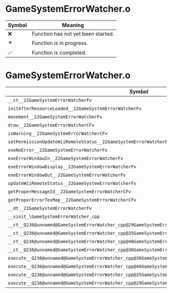 # GameSystemErrorWatcher.o
| Symbol | Meaning 
| ------------- | ------------- 
| :x: | Function has not yet been started. 
| :eight_pointed_black_star: | Function is in progress. 
| :white_check_mark: | Function is completed. 


# GameSystemErrorWatcher.o
| Symbol | Decompiled? |
| ------------- | ------------- |
| `__ct__22GameSystemErrorWatcherFv` | :x: |
| `initAfterResourceLoaded__22GameSystemErrorWatcherFv` | :x: |
| `movement__22GameSystemErrorWatcherFv` | :x: |
| `draw__22GameSystemErrorWatcherCFv` | :x: |
| `isWarning__22GameSystemErrorWatcherCFv` | :x: |
| `setPermissionUpdateWiiRemoteStatus__22GameSystemErrorWatcherFb` | :x: |
| `exeNoError__22GameSystemErrorWatcherFv` | :x: |
| `exeErrorWindowIn__22GameSystemErrorWatcherFv` | :x: |
| `exeErrorWindowDisplay__22GameSystemErrorWatcherFv` | :x: |
| `exeErrorWindowOut__22GameSystemErrorWatcherFv` | :x: |
| `updateWiiRemoteStatus__22GameSystemErrorWatcherFv` | :x: |
| `getProperMessageId__22GameSystemErrorWatcherCFv` | :x: |
| `getProperErrorTexMap__22GameSystemErrorWatcherCFv` | :x: |
| `__dt__22GameSystemErrorWatcherFv` | :x: |
| `__sinit_\GameSystemErrorWatcher_cpp` | :x: |
| `__ct__Q236@unnamed@GameSystemErrorWatcher_cpp@29GameSystemErrorWatcherNoErrorFv` | :x: |
| `__ct__Q236@unnamed@GameSystemErrorWatcher_cpp@35GameSystemErrorWatcherErrorWindowInFv` | :x: |
| `__ct__Q236@unnamed@GameSystemErrorWatcher_cpp@40GameSystemErrorWatcherErrorWindowDisplayFv` | :x: |
| `__ct__Q236@unnamed@GameSystemErrorWatcher_cpp@36GameSystemErrorWatcherErrorWindowOutFv` | :x: |
| `execute__Q236@unnamed@GameSystemErrorWatcher_cpp@36GameSystemErrorWatcherErrorWindowOutCFP5Spine` | :x: |
| `execute__Q236@unnamed@GameSystemErrorWatcher_cpp@40GameSystemErrorWatcherErrorWindowDisplayCFP5Spine` | :x: |
| `execute__Q236@unnamed@GameSystemErrorWatcher_cpp@35GameSystemErrorWatcherErrorWindowInCFP5Spine` | :x: |
| `execute__Q236@unnamed@GameSystemErrorWatcher_cpp@29GameSystemErrorWatcherNoErrorCFP5Spine` | :x: |
